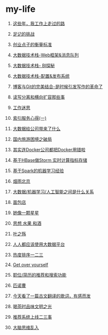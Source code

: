 # my-life

1. <a href="https://github.com/allwefantasy/my-life/blob/master/career.md">这些年，我工作上走过的路</a>


2. <a href="https://github.com/allwefantasy/my-life/blob/master/fotoplace.md">足记的挑战</a>


3. <a href="https://github.com/allwefantasy/my-life/blob/master/thinking-startup.md">创业点子的衡量标准</a>


4. <a href="https://github.com/allwefantasy/my-life/blob/master/foundation-1.md">大数据技术栈-Web框架&消息队列</a>


5. <a href="https://github.com/allwefantasy/my-life/blob/master/foundation-2.md">大数据技术栈- BI探秘</a>


6. <a href="https://github.com/allwefantasy/my-life/blob/master/config-deploy.md">大数据技术栈-配置&发布系统</a>

7. <a href="https://github.com/allwefantasy/my-life/blob/master/blog-revolution.md">博客与Git的完美结合-是时候引发写作的革命了</a>

8. <a href="https://github.com/allwefantasy/my-life/blob/master/scale.md">读写分离和横向扩容那些事</a>

9. <a href="https://github.com/allwefantasy/my-life/blob/master/about-work.md">工作迷思</a>


10. <a href="https://github.com/allwefantasy/my-life/blob/master/shard-replications.md">索引服务心得(一)</a>

11. <a href="https://github.com/allwefantasy/my-life/blob/master/what-big-data-brought.md">大数据给公司带来了什么</a>

12. <a href="https://github.com/allwefantasy/my-life/blob/master/state-journey.md">国内旅游困境之破局</a>

13. <a href="https://github.com/allwefantasy/my-life/blob/master/docker-thinking.md">其实连Docker公司都把Docker用错啦</a>

14. <a href="http://mp.weixin.qq.com/s?__biz=MzA3MjEyNTE4MQ==&mid=213850660&idx=3&sn=b745db47d6b029254ab2db30f5eb4fdc&scene=1&srcid=832w6SmAVJVNCTpSM5jv&key=2877d24f51fa538492b0907d454e1391700af9909bec8b59e7e73272d14be5b989c727d75c35a5ba0f7eb8e64a7c42e3&ascene=0&uin=MjI0OTk0NzU%3D&devicetype=iMac+MacBookPro12%2C1+OSX+OSX+10.10.3+build(14D136)&version=11020113&pass_ticket=Ts0kOmWlcSYXGLBVzDhA0zWJYHbemFUTr%2FBW5mfilM0%3D">基于HBase做Storm 实时计算指标存储</a>

15. <a href="http://mp.weixin.qq.com/s?__biz=MzA3MjEyNTE4MQ==&mid=214350913&idx=1&sn=eeae4fc974c55d1b745e122212adecb0&scene=1&srcid=0918wnvJ3wXXYBbCAXBvUPKw&key=2877d24f51fa53842a6e1c6f8dd4fc26345647c7ef0af4b08d9ae5c589b19724408a307504fa9fb9124fcbb1b13c88a4&ascene=0&uin=MjI0OTk0NzU%3D&devicetype=iMac+MacBookPro12%2C1+OSX+OSX+10.10.3+build(14D136)&version=11020113&pass_ticket=Ts0kOmWlcSYXGLBVzDhA0zWJYHbemFUTr%2FBW5mfilM0%3D">基于Spark的机器学习经验</a>

16. <a href="http://weibo.com/p/1001603882193943456908?mod=zwenzhang">烟雨北京</a>

17. <a href="http://weibo.com/p/1001603864973729233241?mod=zwenzhang">大数据/机器学习/人工智能之间是什么关系</a>

18. <a href="http://weibo.com/p/1001603861544139140559?mod=zwenzhang">面包店</a>

19. <a href="http://weibo.com/p/1001603849925292068200?mod=zwenzhang">她像一颗星星</a>

20. <a href="http://weibo.com/p/1001603831673392341877?mod=zwenzhang">思想 水果 和酒</a>

21. <a href="http://weibo.com/p/1001603830215414529762?mod=zwenzhang">叶之殇</a>

22. <a href="http://weibo.com/p/1001603828225779358598?mod=zwenzhang">人人都应该使用大数据平台</a>

23. <a href="http://weibo.com/p/1001603802944054156848?mod=zwenzhang">热度排序一二三</a>
24. <a href="http://weibo.com/p/1001603829834450079458?mod=zwenzhang">Get  over yourself</a>
25. <a href="http://weibo.com/p/1001603801409366704781?mod=zwenzhang">职位/简历的推荐和搜索功能</a>

26. <a href="http://weibo.com/p/1001603793590814901389?mod=zwenzhang">匹诺曹</a>

27. <a href="http://weibo.com/p/1001603735085554784433?mod=zwenzhang">今天看了一篇古文翻译的歌词，有感而发</a>

28. <a href="http://weibo.com/p/1001603731835669637861?mod=zwenzhang">喝茶时品味文明之光</a>
29. <a href="http://weibo.com/p/1001603700070682856694?mod=zwenzhang">推荐系统上线二三事</a>
30. <a href="http://weibo.com/p/1001603696138980043210?mod=zwenzhang">大脑思维乱入</a>













